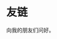 <script setup>
import { VPTeamMembers } from 'vitepress/theme'

const members = [
  {
    avatar: 'https://www.github.com/yyx990803.png',
    name: '梁习兵',
    title: 'PHP Creator',
    links: [
      { icon: 'blog', link: 'https://www.liangmoren.com/' }
    ]
  },
]
</script>

# 友链

向我的朋友们问好。

<VPTeamMembers size="small" :members="members" />
